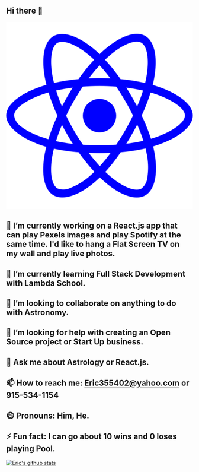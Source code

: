 ## Hi there 👋

![very good|25x19](react-brands.svg)

## 🔭 I’m currently working on a React.js app that can play Pexels images and play Spotify at the same time. I'd like to hang a Flat Screen TV on my wall and play live photos. 

## 🌱 I’m currently learning Full Stack Development with Lambda School.

## 👯 I’m looking to collaborate on anything to do with Astronomy.

## 🤔 I’m looking for help with creating an Open Source project or Start Up business.

## 💬 Ask me about Astrology or React.js.

## 📫 How to reach me: Eric355402@yahoo.com or 915-534-1154

## 😄 Pronouns: Him, He.

## ⚡ Fun fact: I can go about 10 wins and 0 loses playing Pool.

[![Eric's github stats](https://github-readme-stats.vercel.app/api?username=eric-santos)](https://github.com/anuraghazra/github-readme-stats)

<!--
**eric-santos/eric-santos** is a ✨ _special_ ✨ repository because its `README.md` (this file) appears on your GitHub profile.
